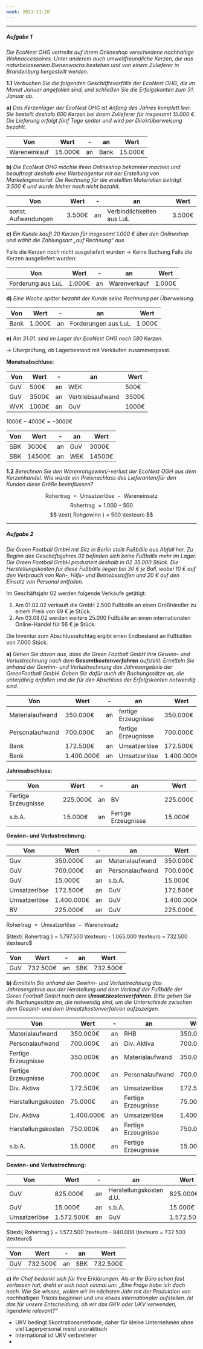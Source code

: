 ```yaml
---
week: 2023-11-20
---
```

***
##### Aufgabe 1
*Die EcoNest OHG vertreibt auf ihrem Onlineshop verschiedene nachhaltige Wohnaccessoires. Unter anderem auch umweltfreundliche Kerzen, die aus naturbelassenem Bienenwachs bestehen und von einem Zulieferer in Brandenburg hergestellt werden.*

**1.1**
*Verbuchen Sie die folgenden Geschäftsvorfälle der EcoNest OHG, die im Monat Januar angefallen sind, und schließen Sie die Erfolgskonten zum 31. Januar ab.*

**a)**
*Das Kerzenlager der EcoNest OHG ist Anfang des Jahres komplett leer. Sie bestellt deshalb 600 Kerzen bei ihrem Zulieferer für insgesamt 15.000 €. Die Lieferung erfolgt fünf Tage später und wird per Direktüberweisung bezahlt.*

| Von          | Wert    | -   | an   | Wert    |
| ------------ | ------- | --- | ---- | ------- |
| Wareneinkauf | 15.000€ | an  | Bank | 15.000€ |

**b)**
*Die EcoNest OHG möchte ihren Onlineshop bekannter machen und beauftragt deshalb eine Werbeagentur mit der Erstellung von Marketingmaterial. Die Rechnung für die erstellten Materialien beträgt 3.500 € und wurde bisher noch nicht bezahlt.*

| Von                 | Wert   | -   | an                        | Wert   |
| ------------------- | ------ | --- | ------------------------- | ------ |
| sonst. Aufwendungen | 3.500€ | an  | Verbindlichkeiten aus LuL | 3.500€ | 

**c)**
*Ein Kunde kauft 20 Kerzen für insgesamt 1.000 € über den Onlineshop und wählt die Zahlungsart „auf Rechnung“ aus.*

Falls die Kerzen noch nicht ausgeliefert wurden $\rightarrow$ Keine Buchung
Falls die Kerzen ausgeliefert wurden:

| Von               | Wert   | -   | an           | Wert   |
| ----------------- | ------ | --- | ------------ | ------ |
| Forderung aus LuL | 1.000€ | an  | Warenverkauf | 1.000€ | 

**d)**
*Eine Woche später bezahlt der Kunde seine Rechnung per Überweisung.*

| Von  | Wert   | -   | an                  | Wert   |
| ---- | ------ | --- | ------------------- | ------ |
| Bank | 1.000€ | an  | Forderungen aus LuL | 1.000€ | 

**e)**
*Am 31.01. sind im Lager der EcoNest OHG noch 580 Kerzen.*

$\rightarrow$ Überprüfung, ob Lagerbestand mit Verkäufen zusammenpasst.

**Monatsabschluss:**

| Von | Wert  | -   | an               | Wert  |
| --- | ----- | --- | ---------------- | ----- |
| GuV | 500€  | an  | WEK              | 500€  |
| GuV | 3500€ | an  | Vertriebsaufwand | 3500€ |
| WVK | 1000€ | an  | GuV              | 1000€ | 

$1000€ - 4000€ = -3000€$

| Von | Wert   | -   | an  | Wert   |
| --- | ------ | --- | --- | ------ |
| SBK | 3000€  | an  | GuV | 3000€  |
| SBK | 14500€ | an  | WEK | 14500€ |

**1.2**
*Berechnen Sie den Warenrohgewinn/-verlust der EcoNest OGH aus dem Kerzenhandel. Wie würde ein Preisnachlass des Lieferanten/für den Kunden diese Größe beeinflussen?*

$$
\text{ Rohertrag } = \text{ Umsatzerlöse } - \text{ Wareneinsatz }
$$
$$
\text{ Rohertrag } = 1.000 - 500 
$$
$$
\text{ Rohgewinn } = 500 \texteuro
$$
***
##### Aufgabe 2
*Die Green Football GmbH mit Sitz in Berlin stellt Fußbälle aus Abfall her. Zu Beginn des Geschäftsjahres 02 befinden sich keine Fußbälle mehr im Lager. Die Green Football GmbH produziert deshalb in 02 35.000 Stück. Die Herstellungskosten für diese Fußbälle liegen bei 30 € je Ball, wobei 10 € auf den Verbrauch von Roh-, Hilfs- und Betriebsstoffen und 20 € auf den Einsatz von Personal entfallen.*

Im Geschäftsjahr 02 werden folgende Verkäufe getätigt:
1. Am 01.02.02 verkauft die GmbH 2.500 Fußbälle an einen Großhändler zu einem Preis von 69 € je Stück.
2. Am 03.08.02 werden weitere 25.000 Fußbälle an einen internationalen Online-Handel für 56 € je Stück.

Die Inventur zum Abschlussstichtag ergibt einen Endbestand an Fußbällen von 7.000 Stück.

**a)**
*Gehen Sie davon aus, dass die Green Football GmbH ihre Gewinn- und Verlustrechnung nach dem **Gesamtkostenverfahren** aufstellt. Ermitteln Sie anhand der Gewinn- und Verlustrechnung das Jahresergebnis der GreenFootball GmbH. Geben Sie dafür auch die Buchungssätze an, die unterjährig anfallen und die für den Abschluss der Erfolgskonten notwendig sind.*

| Von             | Wert       | -   | an                  | Wert       |
| --------------- | ---------- | --- | ------------------- | ---------- |
| Materialaufwand | 350.000€   | an  | fertige Erzeugnisse | 350.000€   |
| Personalaufwand | 700.000€   | an  | fertige Erzeugnisse | 700.000€   |
| Bank            | 172.500€   | an  | Umsatzerlöse        | 172.500€   |
| Bank            | 1.400.000€ | an  | Umsatzerlöse        | 1.400.000€ |

**Jahresabschluss:**

| Von                 | Wert     | -   | an                  | Wert     |
| ------------------- | -------- | --- | ------------------- | -------- |
| Fertige Erzeugnisse | 225.000€ | an  | BV                  | 225.000€ |
| s.b.A.              | 15.000€  | an  | Fertige Erzeugnisse | 15.000€  |

**Gewinn- und Verlustrechnung:**

| Von          | Wert       | -   | an              | Wert       |
| ------------ | ---------- | --- | --------------- | ---------- |
| Guv          | 350.000€   | an  | Materialaufwand | 350.000€   |
| GuV          | 700.000€   | an  | Personalaufwand | 700.000€   |
| GuV          | 15.000€    | an  | s.b.A.          | 15.000€    |
| Umsatzerlöse | 172.500€   | an  | GuV             | 172.500€   |
| Umsatzerlöse | 1.400.000€ | an  | GuV             | 1.400.000€ |
| BV           | 225.000€   | an  | GuV             | 225.000€   |

$\text{ Rohertrag } = \text{ Umsatzerlöse } - \text{ Wareneinsatz }$

$\text{ Rohertrag } = 1.797.500 \texteuro - 1.065.000 \texteuro = 732.500 \texteuro$

| Von | Wert     | -   | an  | Wert     |
| --- | -------- | --- | --- | -------- |
| GuV | 732.500€ | an  | SBK | 732.500€ | 

**b)**
*Ermitteln Sie anhand der Gewinn- und Verlustrechnung das Jahresergebnis aus der Herstellung und dem Verkauf der Fußbälle der Green Football GmbH nach dem **Umsatzkostenverfahren**. Bitte geben Sie die Buchungssätze an, die notwendig sind, um die Unterschiede zwischen dem Gesamt- und dem Umsatzkostenverfahren aufzuzeigen.*

| Von                 | Wert       | -   | an                  | Wert       |
| ------------------- | ---------- | --- | ------------------- | ---------- |
| Materialaufwand     | 350.000€   | an  | RHB                 | 350.000€   |
| Personalaufwand     | 700.000€   | an  | Div. Aktiva         | 700.000€   |
| Fertige Erzeugnisse | 350.000€   | an  | Materialaufwand     | 350.000€   |
| Fertige Erzeugnisse | 700.000€   | an  | Personalaufwand     | 700.000€   |
| Div. Aktiva         | 172.500€   | an  | Umsatzerlöse        | 172.500€   |
| Herstellungskosten  | 75.000€    | an  | Fertige Erzeugnisse | 75.000€    |
| Div. Aktiva         | 1.400.000€ | an  | Umsatzerlöse        | 1.400.000€ |
| Herstellungskosten  | 750.000€   | an  | Fertige Erzeugnisse | 750.000€   |
| s.b.A.              | 15.000€    | an  | Fertige Erzeugnisse | 15.000€    |

**Gewinn- und Verlustrechnung:**

| Von          | Wert       | -   | an                      | Wert       |
| ------------ | ---------- | --- | ----------------------- | ---------- |
| GuV          | 825.000€   | an  | Herstellungskosten d.U. | 825.000€   |
| GuV          | 15.000€    | an  | s.b.A.                  | 15.000€    |
| Umsatzerlöse | 1.572.500€ | an  | GuV                     | 1.572.500€ | 

$\text{ Rohertrag } = 1.572.500 \texteuro - 840.000 \texteuro = 732.500 \texteuro$

| Von | Wert     | -   | an  | Wert     |
| --- | -------- | --- | --- | -------- |
| GuV | 732.500€ | an  | SBK | 732.500€ | 

**c)**
*Ihr Chef bedankt sich für Ihre Erklärungen. Als er Ihr Büro schon fast verlassen hat, dreht er sich noch einmal um: „Eine Frage habe ich doch noch. Wie Sie wissen, wollen wir im nächsten Jahr mit der Produktion von nachhaltigen Trikots beginnen und uns etwas internationaler aufstellen. Ist das für unsere Entscheidung, ob wir das GKV oder UKV verwenden, irgendwie relevant?“*

- UKV bedingt Skontrationsmethode, daher für kleine Unternehmen ohne viel Lagerpersonal meist unpraktisch
- International ist UKV verbreiteter
- 